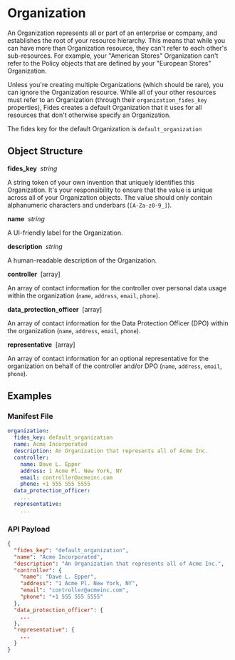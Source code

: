 # Organization


An Organization represents all or part of an enterprise or company, and establishes the root of your resource hierarchy. This means that while you can have more than Organization resource, they can't refer to each other's sub-resources. For example, your "American Stores" Organization can't refer to the Policy objects that are defined by your "European Stores" Organization.

Unless you're creating multiple Organizations (which should be rare), you can ignore the Organization resource. While all of your other resources must refer to an Organization (through their `organization_fides_key` properties), Fides creates a default Organization that it uses for all resources that don't otherwise specify an Organization. 

The fides key for the default Organization is `default_organization` 

## Object Structure

**fides_key**<span class="required"/>&nbsp;&nbsp;_string_

A string token of your own invention that uniquely identifies this Organization. It's your responsibility to ensure that the value is unique across all of your Organization objects. The value should only contain alphanumeric characters and underbars (`[A-Za-z0-9_]`). 

**name**<span class="required"/>&nbsp;&nbsp;_string_

A UI-friendly label for the Organization.

**description**<span class="required"/>&nbsp;&nbsp;_string_

A human-readable description of the Organization.

**controller**<span class="required"/>&nbsp;&nbsp;[array]

An array of contact information for the controller over personal data usage within the organization (`name`, `address`, `email`, `phone`).

**data_protection_officer**<span class="required"/>&nbsp;&nbsp;[array]

An array of contact information for the Data Protection Officer (DPO) within the organization (`name`, `address`, `email`, `phone`).

**representative**<span class="required"/>&nbsp;&nbsp;[array]

An array of contact information for an optional representative for the organization on behalf of the controller and/or DPO (`name`, `address`, `email`, `phone`).

## Examples

### **Manifest File** 
```yaml
organization:
  fides_key: default_organization
  name: Acme Incorporated
  description: An Organization that represents all of Acme Inc.
  controller:
    name: Dave L. Epper
    address: 1 Acme Pl. New York, NY
    email: controller@acmeinc.com
    phone: +1 555 555 5555
  data_protection_officer:
    ...
  representative:
    ...
```

### **API Payload**
```json
{
  "fides_key": "default_organization",
  "name": "Acme Incorporated",
  "description": "An Organization that represents all of Acme Inc.",
  "controller": {
    "name": "Dave L. Epper",
    "address": "1 Acme Pl. New York, NY",
    "email": "controller@acmeinc.com",
    "phone": "+1 555 555 5555"
  },
  "data_protection_officer": {
    ...
  },
  "representative": {
    ...
  }
}
```
